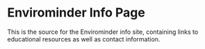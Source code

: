 # Envirominder Info Page
This is the source for the Envirominder info site, containing links to educational resources as well as contact information.
